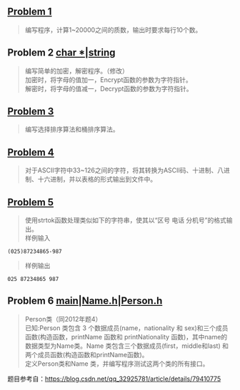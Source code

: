 ## [Problem 1](1/1.cpp)
> 编写程序，计算1~20000之间的质数，输出时要求每行10个数。
## Problem 2 [char *](2/使用char指针版本.cpp)|[string](2/使用string版本.cpp)
> 编写简单的加密，解密程序。（修改）</br>
> 加密时，将字母的值加一，Encrypt函数的参数为字符指针。</br>
> 解密时，将字母的值减一，Decrypt函数的参数为字符指针。
## [Problem 3](3/3.cpp)
> 编写选择排序算法和桶排序算法。
## [Problem 4](4/4.cpp)
> 对于ASCII字符中33~126之间的字符，将其转换为ASCII码、十进制、八进制、十六进制，并以表格的形式输出到文件中。
## [Problem 5](5/5.cpp)
> 使用strtok函数处理类似如下的字符串，使其以“区号 电话 分机号”的格式输出。</br>
> 样例输入

```
(025)87234865-987
```
> 样例输出

```
025 87234865 987
```

## Problem 6 [main](6/main.cpp)|[Name.h](6/Name.h)|[Person.h](6/Person.h)
> Person类（同2012年题4）</br>
> 已知:Person 类包含 3 个数据成员(name，nationality 和 sex)和三个成员函数(构造函数，printName 函数和 printNationality 函数)，其中name的数据类型为Name类。Name 类包含三个数据成员(first，middle和last) 和两个成员函数(构造函数和printName函数)。</br>
> 定义Person类和Name 类，并编写程序测试这两个类的所有接口。

题目参考自：https://blog.csdn.net/qq_32925781/article/details/79410775